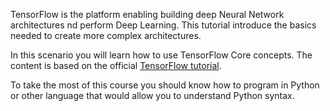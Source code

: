 TensorFlow is the platform enabling building deep Neural Network architectures nd perform Deep Learning. This tutorial introduce the basics needed to create more complex architectures.

In this scenario you will learn how to use TensorFlow Core concepts. The content is based on the official [TensorFlow tutorial](https://www.tensorflow.org/get_started/get_started).

To take the most of this course you should know how to program in Python or other language that would allow you to understand Python syntax.
